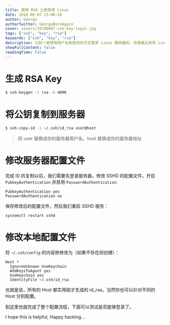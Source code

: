 ```yaml
---
title: 使用 RSA 公钥登录 Linux
date: 2018-06-07 23:08:50
author: George
authorTwitter: GeorgeBornAgain
cover: covers/20180607-ssh-key-login.jpg
tags: ["ssh", "key", "rsa"]
keywords: ["ssh", "key", "rsa"]
description: 之前一直使用用户名和密码的方式登录 Linux 服务器的，但是最近发现 Linux 有很多登录失败的日志，很多 IP 尝试暴力破解用户密码，出于安全考虑，我决定禁用密码登录，采用 SSH RSA Key 的方式来登录。
showFullContent: false
readingTime: false
---
```


# 生成 RSA Key

```bash
$ ssh-keygen -t rsa -b 4096
```

# 将公钥复制到服务器

```bash
$ ssh-copy-id -i ~/.ssh/id_rsa user@host
```

> 将 user 替换成你的服务器用户名，host 替换成你的服务器地址

# 修改服务器配置文件

完成 ID 的复制以后，我们需要先登录服务器，修改 SSHD 的配置文件，开启 `PubkeyAuthentication` 并禁用 `PasswordAuthentication`:

```
PubkeyAuthentication yes
PasswordAuthentication no
```

保存修改后的配置文件，然后我们重启 SSHD 服务：

```bash
systemctl restart sshd
```

# 修改本地配置文件

将 `~/.ssh/config` 的内容修修改为（如果不存在则创建）：

```
Host *
  IgnoreUnknown UseKeychain
  AddKeysToAgent yes
  UseKeychain yes
  IdentityFile ~/.ssh/id_rsa
```

也就是说，所有的 Host 都实用刚才生成的 id_rsa，当然你也可以针对不同的 Host 分别配置。

到这里也就完成了整个配置流程，下面可以测试是否能够登录了。

I hope this is helpful, Happy hacking...